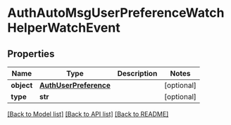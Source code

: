 # AuthAutoMsgUserPreferenceWatchHelperWatchEvent

## Properties
Name | Type | Description | Notes
------------ | ------------- | ------------- | -------------
**object** | [**AuthUserPreference**](AuthUserPreference.md) |  | [optional] 
**type** | **str** |  | [optional] 

[[Back to Model list]](../README.md#documentation-for-models) [[Back to API list]](../README.md#documentation-for-api-endpoints) [[Back to README]](../README.md)


